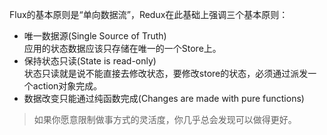 Flux的基本原则是“单向数据流”，Redux在此基础上强调三个基本原则： 

* 唯一数据源(Single Source of Truth)  
应用的状态数据应该只存储在唯一的一个Store上。
* 保持状态只读(State is read-only)  
状态只读就是说不能直接去修改状态，要修改store的状态，必须通过派发一个action对象完成。  
* 数据改变只能通过纯函数完成(Changes are made with pure functions)  

> 如果你愿意限制做事方式的灵活度，你几乎总会发现可以做得更好。